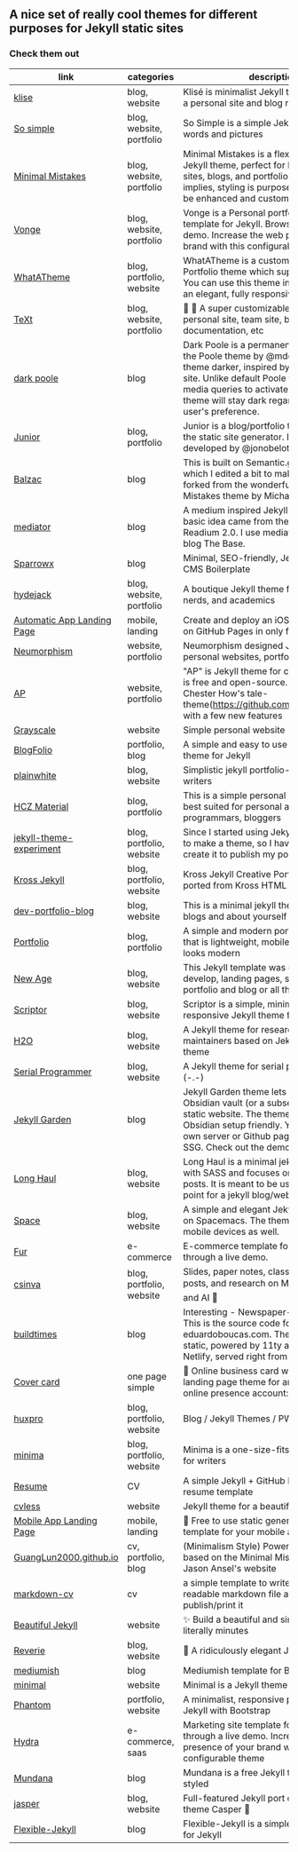## A nice set of really cool themes for different purposes for Jekyll static sites

### Check them out

| **link**                                                                               | **categories**           | **description**                                                                                                                                                                                                                                                        |
|----------------------------------------------------------------------------------------|--------------------------|------------------------------------------------------------------------------------------------------------------------------------------------------------------------------------------------------------------------------------------------------------------------|
| [klise](https://github.com/piharpi/jekyll-klise)                                       | blog, website            | Klisé is minimalist Jekyll theme for running a personal site and blog running on Jekyll                                                                                                                                                                                |
| [So simple](https://github.com/mmistakes/so-simple-theme)                              | blog, website, portfolio | So Simple is a simple Jekyll theme for your words and pictures                                                                                                                                                                                                         |
| [Minimal Mistakes](https://github.com/mmistakes/minimal-mistakes)                      | blog, website, portfolio | Minimal Mistakes is a flexible two-column Jekyll theme, perfect for building personal sites, blogs, and portfolios. As the name implies, styling is purposely minimalistic to be enhanced and customized by you 😄.                                                    |
| [Vonge](https://github.com/CloudCannon/vonge-jekyll-bookshop-template)                 | blog, website, portfolio | Vonge is a Personal portfolio/blog site template for Jekyll. Browse through a live demo. Increase the web presence of your brand with this configurable theme.                                                                                                         |
| [WhatATheme](https://github.com/thedevslot/WhatATheme)                                 | blog, portfolio, website | WhatATheme is a customizable Jekyll Portfolio theme which supports blogging. You can use this theme in order to create an elegant, fully responsive portfolio                                                                                                          |
| [TeXt](https://github.com/kitian616/jekyll-TeXt-theme)                                 | blog, website, portfolio | 💎 🐳 A super customizable Jekyll theme for personal site, team site, blog, project, documentation, etc                                                                                                                                                                |
| [dark poole](https://github.com/andrewhwanpark/dark-poole)                             | blog                     | Dark Poole is a permanent dark theme of the Poole theme by @mdo. I made the theme darker, inspired by Derek Kedziora's site. Unlike default Poole that utilizes CSS media queries to activate dark mode, the theme will stay dark regardless of the user's preference. |
| [Junior](https://github.com/thundergolfer/junior-theme)                                | blog, portfolio          | Junior is a blog/portfolio theme for Jekyll, the static site generator. It's designed and developed by @jonobelotti_IO                                                                                                                                                 |
| [Balzac](https://github.com/coletownsend/balzac-for-jekyll)                            | blog                     | This is built on Semantic.gs grid framework which I edited a bit to make it fluid. It was forked from the wonderful Minimal Mistakes theme by Michael Rose                                                                                                             |
| [mediator](https://github.com/dirkfabisch/mediator)                                    | blog                     | A medium inspired Jekyll blog theme. The basic idea came from the Ghost theme Readium 2.0. I use mediator on my own blog The Base.                                                                                                                                     |
| [Sparrowx](https://github.com/verfasor/sparrowx)                                       | blog                     | Minimal, SEO-friendly, Jekyll + Netlify CMS Boilerplate                                                                                                                                                                                                                |
| [hydejack](https://github.com/hydecorp/hydejack)                                       | blog, website, portfolio | A boutique Jekyll theme for hackers, nerds, and academics                                                                                                                                                                                                              |
| [Automatic App Landing Page](https://github.com/emilbaehr/automatic-app-landing-page)  | mobile, landing          | Create and deploy an iOS app landing page on GitHub Pages in only five minutes.                                                                                                                                                                                        |
| [Neumorphism](https://github.com/longpdo/neumorphism)                                  | website, portfolio       | Neumorphism designed Jekyll theme for personal websites, portfolios and resumes.                                                                                                                                                                                       |
| [AP](https://github.com/kssim/ap)                                                      | website, portfolio       | "AP" is Jekyll theme for career. This theme is free and open-source. Based on Chester How's tale-theme(https://github.com/chesterhow/tale) with a few new features                                                                                                     |
| [Grayscale](https://github.com/jeromelachaud/grayscale-theme)                          | website                  | Simple personal website                                                                                                                                                                                                                                                |
| [BlogFolio](https://github.com/lamccloskey/jekyll-theme-blogfolio)                     | portfolio, blog          | A simple and easy to use blog and portfolio theme for Jekyll                                                                                                                                                                                                           |
| [plainwhite](https://github.com/samarsault/plainwhite-jekyll)                          | blog, website            | Simplistic jekyll portfolio-style theme for writers                                                                                                                                                                                                                    |
| [HCZ Material](https://github.com/codeasashu/hcz-jekyll-blog)                          | blog, portfolio          | This is a simple personal material theme, best suited for personal authors, programmars, bloggers                                                                                                                                                                      |
| [jekyll-theme-experiment](https://github.com/anxhe/jekyll-theme-experiment)            | blog, portfolio, website | Since I started using Jekyll I have wanted to make a theme, so I have decided to create it to publish my portfolio                                                                                                                                                     |
| [Kross Jekyll](https://github.com/themefisher/kross-jekyll)                            | blog, portfolio, website | Kross Jekyll Creative Portfolio Template ported from Kross HTML Template                                                                                                                                                                                               |
| [dev-portfolio-blog](https://github.com/rohitjain00/dev-portfolio-blog)                | blog, website            | This is a minimal jekyll theme for writing blogs and about yourself                                                                                                                                                                                                    |
| [Portfolio](https://github.com/abhn/portfolio)                                         | blog, portfolio          | A simple and modern portfolio template that is lightweight, mobile responsive and looks modern                                                                                                                                                                         |
| [New Age](https://github.com/jekynewage/jekynewage.github.io)                          | blog, website            | This Jekyll template was created to develop, landing pages, squeeze pages, portfolio and blog or all the above                                                                                                                                                         |
| [Scriptor](https://github.com/JustGoodThemes/Scriptor-Jekyll-Theme)                    | blog, website            | Scriptor is a simple, minimal, clean & responsive Jekyll theme for writers                                                                                                                                                                                             |
| [H2O](https://github.com/zhonger/jekyll-theme-H2O-ac)                                  | blog, website            | A Jekyll theme for researchers and maintainers based on Jekyll and H2O theme                                                                                                                                                                                           |
| [Serial Programmer](https://github.com/sharadcodes/jekyll-theme-serial-programmer)     | blog, website            | A Jekyll theme for serial programmers (-.-)                                                                                                                                                                                                                            |
| [Jekyll Garden](https://github.com/Jekyll-Garden/jekyll-garden.github.io)              | blog                     | Jekyll Garden theme lets you publish your Obsidian vault (or a subset of it) as a Jekyll static website. The theme is markdown and Obsidian setup friendly. You can use your own server or Github page to set up your SSG. Check out the demo                          |
| [Long Haul](https://github.com/brianmaierjr/long-haul)                                 | blog, website            | Long Haul is a minimal jekyll theme built with SASS and focuses on long form blog posts. It is meant to be used as a starting point for a jekyll blog/website                                                                                                          |
| [Space](https://github.com/victorvoid/space-jekyll-template/)                          | blog, website            | A simple and elegant Jekyll theme based on Spacemacs. The theme works well on mobile devices as well.                                                                                                                                                                  |
| [Fur](https://github.com/CloudCannon/fur-jekyll-template)                              | e-commerce               | E-commerce template for Jekyll. Browse through a live demo.                                                                                                                                                                                                            |
| [csinva](https://github.com/csinva/csinva.github.io)                                   | blog, portfolio, website | Slides, paper notes, class notes, blog posts, and research on ML 📉, statistics 📊, and AI 🤖                                                                                                                                                                          |
| [buildtimes](https://github.com/eduardoboucas/buildtimes)                              | blog                     | Interesting - Newspaper-like <br> This is the source code for eduardoboucas.com. The site is fully static, powered by 11ty and hosted on Netlify, served right from this repository                                                                                    |
| [Cover card](https://github.com/epidrome/cover-card)                                   | one page simple          | 👔 Online business card with a minimal landing page theme for any social media or online presence account: fork, edit, and go!                                                                                                                                         |
| [huxpro](https://github.com/Huxpro/huxpro.github.io)                                   | blog, portfolio, website | Blog / Jekyll Themes / PWA                                                                                                                                                                                                                                             |
| [minima](https://github.com/jekyll/minima)                                             | blog, portfolio, website | Minima is a one-size-fits-all Jekyll theme for writers                                                                                                                                                                                                                 |
| [Resume](https://github.com/jglovier/resume-template)                                  | CV                       | A simple Jekyll + GitHub Pages powered resume template                                                                                                                                                                                                                 |
| [cvless](https://github.com/piazzai/cvless)                                            | website                  | Jekyll theme for a beautiful online CV                                                                                                                                                                                                                                 |
| [Mobile App Landing Page](https://github.com/sandoche/Mobile-app-landingpage-template) | mobile, landing          | 📱 Free to use static generated website template for your mobile app                                                                                                                                                                                                   |
| [GuangLun2000.github.io](https://github.com/GuangLun2000/GuangLun2000.github.io)       | cv, portfolio, blog      | (Minimalism Style) Powered by Jekyll, based on the Minimal Mistakes theme and Jason Ansel's website                                                                                                                                                                    |
| [markdown-cv](https://github.com/elipapa/markdown-cv)                                  | cv                       | a simple template to write your CV in a readable markdown file and use CSS to publish/print it                                                                                                                                                                         |
| [Beautiful Jekyll](https://github.com/daattali/beautiful-jekyll)                       | website                  | ✨ Build a beautiful and simple website in literally minutes                                                                                                                                                                                                            |
| [Reverie](https://github.com/amitmerchant1990/reverie)                                 | blog, website            | 🎨 A ridiculously elegant Jekyll theme                                                                                                                                                                                                                                 |
| [mediumish](https://github.com/wowthemesnet/mediumish-theme-jekyll)                    | blog                     | Mediumish template for Blogging                                                                                                                                                                                                                                        |
| [minimal](https://github.com/pages-themes/minimal)                                     | website                  | Minimal is a Jekyll theme for GitHub Pages                                                                                                                                                                                                                             |
| [Phantom](https://github.com/jamigibbs/phantom)                                        | portfolio, website       | A minimalist, responsive portfolio theme for Jekyll with Bootstrap                                                                                                                                                                                                     |
| [Hydra](https://github.com/CloudCannon/hydra-jekyll-template)                          | e-commerce, saas         | Marketing site template for Jekyll. Browse through a live demo. Increase the web presence of your brand with this configurable theme                                                                                                                                   |
| [Mundana](https://github.com/wowthemesnet/mundana-theme-jekyll)                        | blog                     | Mundana is a free Jekyll theme, Medium styled                                                                                                                                                                                                                          |
| [jasper](https://github.com/jekyllt/jasper)                                            | blog, website            | Full-featured Jekyll port of Ghost's default theme Casper 👻                                                                                                                                                                                                           |
| [Flexible-Jekyll](https://github.com/artemsheludko/flexible-jekyll)                    | blog                     | Flexible-Jekyll is a simple and clean theme for Jekyll                                                                                                                                                                                                                 |
